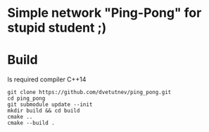 # Simple network "Ping-Pong" for stupid student ;)
# Build
Is required compiler C++14 

    git clone https://github.com/dvetutnev/ping_pong.git
    cd ping_pong
    git submodule update --init
    mkdir build && cd build
    cmake ..
    cmake --build .
